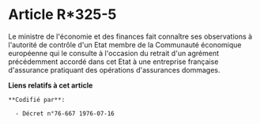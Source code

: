 # Article R*325-5

Le ministre de l'économie et des finances fait connaître ses observations à l'autorité de contrôle d'un Etat membre de la
Communauté économique européenne qui le consulte à l'occasion du retrait d'un agrément précédemment accordé dans cet Etat à
une entreprise française d'assurance pratiquant des opérations d'assurances dommages.

**Liens relatifs à cet article**

	**Codifié par**:

	  - Décret n°76-667 1976-07-16
